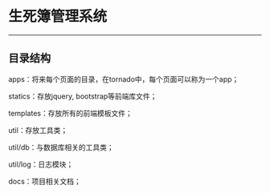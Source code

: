 # 生死簿管理系统
---
## 目录结构
apps：将来每个页面的目录，在tornado中，每个页面可以称为一个app；

statics：存放jquery, bootstrap等前端库文件；

templates：存放所有的前端模板文件；

util：存放工具类；

util/db：与数据库相关的工具类；

util/log：日志模块；

docs：项目相关文档；

